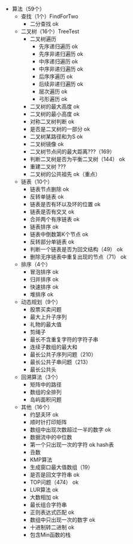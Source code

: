 + 算法（59个）
    + 查找（1个）FindForTwo
        + 二分查找 ok
    + 二叉树（16个）TreeTest
        + 二叉树遍历
            + 先序递归遍历    ok
            + 先序非递归遍历   ok
            + 中序递归遍历    ok
            + 中序非递归遍历   ok
            + 后序序遍历     ok
            + 后续非递归遍历 ok
            + 层次遍历         ok
            + 弓形遍历          ok
        + 二叉树的最大高度      ok
        + 二叉树的最小高度      ok
        + 对称二叉树判断        ok
        + 是否是二叉树的一部分  ok
        + 二叉树某路径和为S     ok
        + 二叉树镜像             ok
        + 二叉树节点间的最大距离???（169）
        + 判断二叉树是否为平衡二叉树（144）  ok
        + 重建二叉树 ???
        + 二叉树的公共祖先  ok（重点）
    + 链表（10个）
        + 链表节点删除  ok
        + 反转单链表    ok
        + 链表是否有环以及环的位置 ok
        + 链表是否有交叉   ok
        + 合并两个有序链表 ok
        + 链表排序          ok
        + 链表中倒数第K个节点    ok
        + 反转部分单链表       ok
        + 判断一个链表是否为回文结构（49）   ok
        + 删除无序链表中重复出现的节点（71） ok
    + 排序（4个）
        + 冒泡排序      ok
        + 归并排序      ok
        + 快速排序      ok
        + 堆排序        ok
    + 动态规划（9个）
        + 股票买卖问题
        + 最大上升子序列
        + 礼物的最大值
        + 剪绳子
        + 最长不含重复字符的字符子串
        + 连续子数组的最大和
        + 最长公共子序列问题（210）
        + 最长公共子串问题（213）
        + 最长公共头
    + 回溯算法（3个）
        + 矩阵中的路径
        + 数组的全排列
        + 岛屿面积问题
    + 其他（16个）
        + 约瑟夫环                          ok
        + 顺时针打印矩阵               
        + 数组中出现次数超过一半的数字       ok
        + 数据流中的中位数
        + 第一个只出现一次的字符               ok hash表
        + 丑数
        + KMP算法
        + 生成窗口最大值数组（19）
        + 是否是回文字符串                      ok
        + TOP问题（474）                        ok
        + LUR算法                             ok
        + 大数相加                          ok
        + 最长组合字符串
        + 正则表达式匹配                   ok
        + 数组中只出现一次的数字           ok
        + 十进制转二进制                   ok
        + 包含Min函数的栈
        